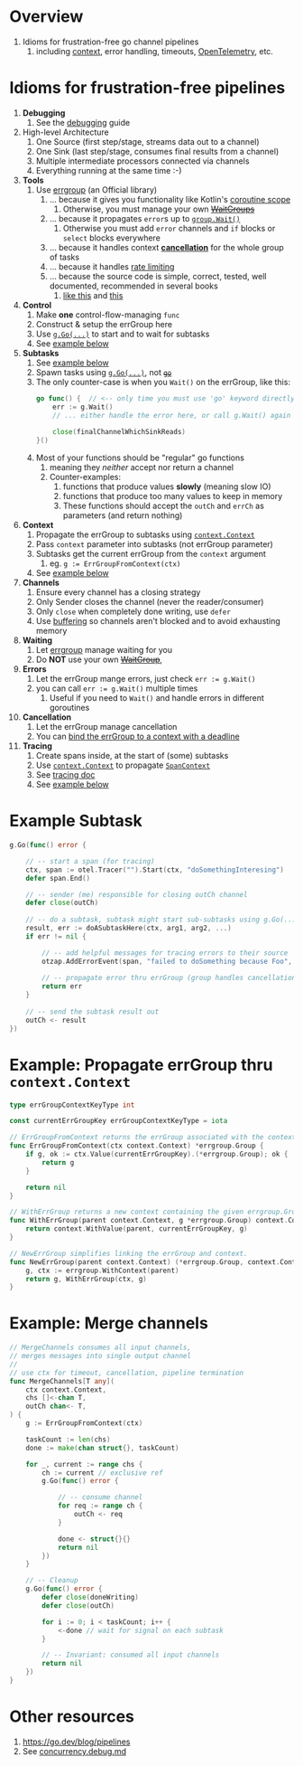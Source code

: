 # Overview
1. Idioms for frustration-free go channel pipelines 
    1. including [context](https://pkg.go.dev/context), error handling, timeouts, [OpenTelemetry](https://opentelemetry.io/docs/instrumentation/go/), etc.


# Idioms for frustration-free pipelines 
1. **Debugging** 
    1. See the [debugging](./concurrency.debug.md) guide
1. High-level Architecture
    1. One Source (first step/stage, streams data out to a channel)
    1. One Sink (last step/stage, consumes final results from a channel)
    1. Multiple intermediate processors connected via channels
    1. Everything running at the same time :-)
1. **Tools**
    1. Use [errgroup](https://pkg.go.dev/golang.org/x/sync/errgroup) (an Official library)
        1. ... because it gives you functionality like Kotlin's [coroutine scope](https://kotlinlang.org/api/kotlinx.coroutines/kotlinx-coroutines-core/kotlinx.coroutines/-coroutine-scope/)
            1. Otherwise, you must manage your own ~~[WaitGroups](https://pkg.go.dev/sync#WaitGroup)~~        
        1. ... because it propagates `error`s up to [`group.Wait()`](https://pkg.go.dev/golang.org/x/sync/errgroup#Group.Wait)
            1. Otherwise you must add `error` channels and `if` blocks or `select` blocks everywhere
        1. ... because it handles context [**cancellation**](./concurrency.cancellation.md) for the whole group of tasks
        1. ... because it handles [rate limiting](https://pkg.go.dev/golang.org/x/sync/errgroup#Group.SetLimit)
        1. ... because the source code is simple, correct, tested, well documented, recommended in several books 
            1. [like this](https://www.amazon.com/Mastering-Go-professional-utilities-concurrent/dp/1801079315) and [this](https://www.amazon.com/100-Mistakes-How-Avoid-Them/dp/1617299596/)
1. **Control**
    1. Make **one** control-flow-managing `func`
    1. Construct & setup the errGroup here
    1. Use [`g.Go(...)`](https://pkg.go.dev/golang.org/x/sync/errgroup#Group.Go) to start and to wait for subtasks
    1. See [example below](#example-subtask)
1. **Subtasks**
    1. See [example below](#example-subtask)
    1. Spawn tasks using [`g.Go(...)`](https://pkg.go.dev/golang.org/x/sync/errgroup#Group.Go), not [~~`go`~~](https://go.dev/ref/spec#Go_statements)
    1. The only counter-case is when you `Wait()` on the errGroup, like this:
        ```go
        go func() {  // <-- only time you must use 'go' keyword directly
            err := g.Wait()
            // ... either handle the error here, or call g.Wait() again outside this goroutine
            
            close(finalChannelWhichSinkReads)
        }()
        ```
    1. Most of your functions should be "regular" go functions 
        1. meaning they *neither* accept nor return a channel
        1. Counter-examples:
            1. functions that produce values **slowly** (meaning slow IO)
            1. functions that produce too many values to keep in memory
            1. These functions should accept the `outCh` and `errCh` as parameters (and return nothing)
1. **Context**
    1. Propagate the errGroup to subtasks using [`context.Context`](https://pkg.go.dev/context)    
    1. Pass `context` parameter into subtasks (not errGroup parameter)    
    1. Subtasks get the current errGroup from the `context` argument
        1. eg. `g := ErrGroupFromContext(ctx)`
    1. See [example below](#example-subtask)
1. **Channels** 
    1. Ensure every channel has a closing strategy
    1. Only Sender closes the channel (never the reader/consumer)
    1. Only `close` when completely done writing, use `defer`
    1. Use [buffering](https://gobyexample.com/channel-buffering) so channels aren't blocked and to avoid exhausting memory
1. **Waiting**
    1. Let [errgroup](https://pkg.go.dev/golang.org/x/sync/errgroup#Group.Wait) manage waiting for you
    1. Do **NOT** use your own ~~[WaitGroup](https://pkg.go.dev/sync#WaitGroup)~~,     
1. **Errors**
    1. Let the errGroup mange errors, just check `err := g.Wait()`
    1. you can call `err := g.Wait()` multiple times 
        1. Useful if you need to `Wait()` and handle errors in different goroutines
1. **Cancellation** 
    1. Let the errGroup manage cancellation
    1. You can [bind the errGroup to a context with a deadline](./concurrency.timeout.md)
1. **Tracing**
    1. Create spans inside, at the start of (some) subtasks     
    1. Use [`context.Context`](https://pkg.go.dev/context) to propagate [`SpanContext`](https://pkg.go.dev/go.opentelemetry.io/otel/trace#SpanContext)
    1. See [tracing doc](./tracing.md)
    1. See [example below](#example-subtask) 


# Example Subtask
```go
g.Go(func() error {

    // -- start a span (for tracing)
    ctx, span := otel.Tracer("").Start(ctx, "doSomethingInteresing")
    defer span.End()

    // -- sender (me) responsible for closing outCh channel
    defer close(outCh)
    
    // -- do a subtask, subtask might start sub-subtasks using g.Go(...)
    result, err := doASubtaskHere(ctx, arg1, arg2, ...)
    if err != nil {

        // -- add helpful messages for tracing errors to their source
        otzap.AddErrorEvent(span, "failed to doSomething because Foo", err)
        
        // -- propagate error thru errGroup (group handles cancellation)
        return err
    }
    
    // -- send the subtask result out
    outCh <- result
})
```


# Example: Propagate errGroup thru `context.Context`
```go
type errGroupContextKeyType int

const currentErrGroupKey errGroupContextKeyType = iota

// ErrGroupFromContext returns the errGroup associated with the context, or nil.
func ErrGroupFromContext(ctx context.Context) *errgroup.Group {
    if g, ok := ctx.Value(currentErrGroupKey).(*errgroup.Group); ok {
        return g
    }

    return nil
}

// WithErrGroup returns a new context containing the given errgroup.Group.
func WithErrGroup(parent context.Context, g *errgroup.Group) context.Context {
    return context.WithValue(parent, currentErrGroupKey, g)
}

// NewErrGroup simplifies linking the errGroup and context.
func NewErrGroup(parent context.Context) (*errgroup.Group, context.Context) {
    g, ctx := errgroup.WithContext(parent)
    return g, WithErrGroup(ctx, g)
}
```
     
    
# Example: Merge channels
```go
// MergeChannels consumes all input channels,
// merges messages into single output channel
//
// use ctx for timeout, cancellation, pipeline termination
func MergeChannels[T any](
    ctx context.Context,
    chs []<-chan T,        
    outCh chan<- T,
) {
    g := ErrGroupFromContext(ctx)

    taskCount := len(chs)
    done := make(chan struct{}, taskCount)

    for _, current := range chs {
        ch := current // exclusive ref
        g.Go(func() error {

            // -- consume channel
            for req := range ch {
                outCh <- req
            }

            done <- struct{}{}
            return nil
        })
    }

    // -- Cleanup
    g.Go(func() error {
        defer close(doneWriting)
        defer close(outCh)

        for i := 0; i < taskCount; i++ {
            <-done // wait for signal on each subtask
        }

        // -- Invariant: consumed all input channels
        return nil
    })
}
```


# Other resources
1. https://go.dev/blog/pipelines
1. See [concurrency.debug.md](./concurrency.debug.md)
